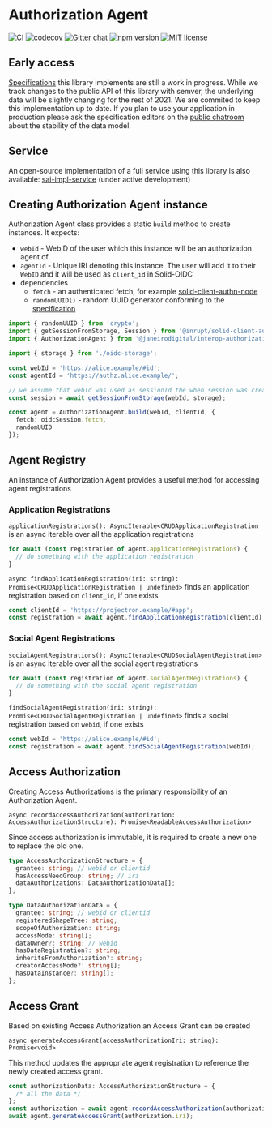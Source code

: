 # Authorization Agent

[![CI](https://github.com/janeirodigital/sai-js/actions/workflows/ci.yml/badge.svg)](https://github.com/janeirodigital/sai-js/actions/workflows/ci.yml)
[![codecov](https://codecov.io/gh/janeirodigital/sai-js/branch/main/graph/badge.svg?flag=application)](https://codecov.io/gh/janeirodigital/sai-js/tree/codecov/packages/authorization-agent)
[![Gitter chat](https://badges.gitter.im/gitterHQ/gitter.png)](https://gitter.im/solid/data-interoperability-panel)
[![npm version](https://badge.fury.io/js/%40janeirodigital%2Finterop-application.svg)](https://www.npmjs.com/package/@janeirodigital/interop-authorization-agent)
[![MIT license](https://img.shields.io/github/license/janeirodigital/sai-js)](https://github.com/janeirodigital/sai-js/blob/main/LICENSE)

## Early access

[Specifications](https://github.com/solid/data-interoperability-panel#solid-application-interoperability)
this library implements are still a work in progress. While we track changes
to the public API of this library with semver, the underlying data will be slightly changing
for the rest of 2021. We are commited to keep this implementation up to date.
If you plan to use your application in production please ask the specification editors
on the [public chatroom](https://gitter.im/solid/data-interoperability-panel)
about the stability of the data model.

## Service

An open-source implementation of a full service using this library is also available:
[sai-impl-service](https://github.com/janeirodigital/sai-impl-service/) (under active development)

## Creating Authorization Agent instance

Authorization Agent class provides a static `build` method to create instances.
It expects:

- `webId` - WebID of the user which this instance will be an authorization agent of.
- `agentId` - Unique IRI denoting this instance. The user will add it to their `WebID` and it will be used
  as `client_id` in Solid-OIDC
- dependencies
  - `fetch` - an authenticated fetch, for example [solid-client-authn-node](https://docs.inrupt.com/developer-tools/api/javascript/solid-client-authn-node/classes/Session.html#fetch)
  - `randomUUID()` - random UUID generator conforming to the [specification](https://wicg.github.io/uuid/)

```ts
import { randomUUID } from 'crypto';
import { getSessionFromStorage, Session } from '@inrupt/solid-client-authn-node';
import { AuthorizationAgent } from '@janeirodigital/interop-authorization-agent';

import { storage } from './oidc-storage';

const webId = 'https://alice.example/#id';
const agentId = 'https://authz.alice.example/';

// we assume that webId was used as sessionId the when session was created
const session = await getSessionFromStorage(webId, storage);

const agent = AuthorizationAgent.build(webId, clientId, {
  fetch: oidcSession.fetch,
  randomUUID
});
```

## Agent Registry

An instance of Authorization Agent provides a useful method for accessing agent registrations

### Application Registrations

`applicationRegistrations(): AsyncIterable<CRUDApplicationRegistration`
is an async iterable over all the application registrations

```ts
for await (const registration of agent.applicationRegistrations) {
  // do something with the application registration
}
```

`async findApplicationRegistration(iri: string): Promise<CRUDApplicationRegistration | undefined>`
finds an application registration based on `client_id`, if one exists

```ts
const clientId = 'https://projectron.example/#app';
const registration = await agent.findApplicationRegistration(clientId);
```

### Social Agent Registrations

`socialAgentRegistrations(): AsyncIterable<CRUDSocialAgentRegistration>`
is an async iterable over all the social agent registrations

```ts
for await (const registration of agent.socialAgentRegistrations) {
  // do something with the social agent registration
}
```

`findSocialAgentRegistration(iri: string): Promise<CRUDSocialAgentRegistration | undefined>`
finds a social registration based on `webid`, if one exists

```ts
const webId = 'https://alice.example/#id';
const registration = await agent.findSocialAgentRegistration(webId);
```

## Access Authorization

Creating Access Authorizations is the primary responsibility of an Authorization Agent.

`async recordAccessAuthorization(authorization: AccessAuthorizationStructure): Promise<ReadableAccessAuthorization>`

Since access authorization is immutable, it is required to create a new one to replace the old one.

```ts
type AccessAuthorizationStructure = {
  grantee: string; // webid or clientid
  hasAccessNeedGroup: string; // iri
  dataAuthorizations: DataAuthorizationData[];
};
```

```ts
type DataAuthorizationData = {
  grantee: string; // webid or clientid
  registeredShapeTree: string;
  scopeOfAuthorization: string;
  accessMode: string[];
  dataOwner?: string; // webid
  hasDataRegistration?: string;
  inheritsFromAuthorization?: string;
  creatorAccessMode?: string[];
  hasDataInstance?: string[];
};
```

## Access Grant

Based on existing Access Authorization an Access Grant can be created

`async generateAccessGrant(accessAuthorizationIri: string): Promise<void>`

This method updates the appropriate agent registration to reference the newly created access grant.

```ts
const authorizationData: AccessAuthorizationStructure = {
  /* all the data */
};
const authorization = await agent.recordAccessAuthorization(authorizationData);
await agent.generateAccessGrant(authorization.iri);
```
